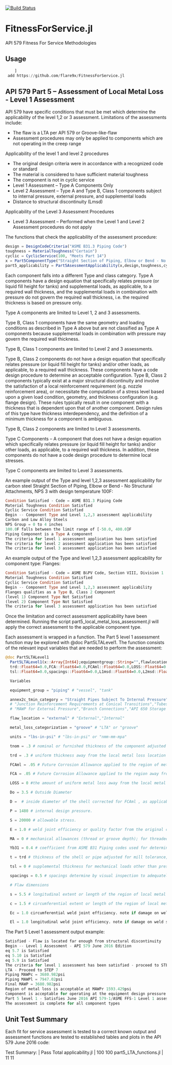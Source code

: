 [![Build Status](https://travis-ci.org/flare9x/FitnessForService.jl.svg?branch=master)](https://travis-ci.org/flare9x/FitnessForService.jl)

# FitnessForService.jl
 API 579 Fitness For Service Methodologies

## Usage
```julia
    ]
 add https://github.com/flare9x/FitnessForService.jl
 ```

## API 579 Part 5 – Assessment of Local Metal Loss - Level 1 Assessment

API 579 have specific conditions that must be met which determine the applicability of the level 1,2 or 3 assessment. Limitations of the assessments include:
*   The flaw is a LTA per API 579 or Groove-like-flaw
*   Assessment procedures may only be applied to components which are not operating in the creep range

Applicability of the level 1 and level 2 procedures
*   The original design criteria were in accordance with a recognized code or standard
*   The material is considered to have sufficient material toughness
*   The component is not in cyclic service
*   Level 1 Assessment – Type A Components Only
*   Level 2 Assessment – Type A and Type B, Class 1 components subject to internal pressure, external pressure, and supplemental loads
*   Distance to structural discontinuity (Lmsd)

Applicability of the Level 3 Assessment Procedures
*   Level 3 Assessment – Performed when the Level 1 and Level 2 Assessment procedures do not apply

The functions that check the applicability of the assessment procedure:

```julia
design = DesignCodeCriteria("ASME B31.3 Piping Code")
toughness = MaterialToughness("Certain")
cyclic = CyclicService(100, "Meets Part 14")
x = Part5ComponentType("Straight Section of Piping, Elbow or Bend - No Structural Attachments", vessel_orientation="horizontal", material="Carbon and Low Alloy Steels", D=0.0,Lss=0.0,H=0.0, NPS=3.0, design_temperature=100.0, units="lbs-in-psi")
part5_applicability = Part5AsessmentApplicability(x,design,toughness,cyclic)
 ```

Each component falls into a different Type and class category. Type A components have a design equation that specifically relates pressure (or liquid fill height for tanks) and supplemental loads, as applicable, to a required wall thickness, and the supplemental loads in combination with pressure do not govern the required wall thickness, i.e. the required thickness is based on pressure only.

Type A components are limited to Level 1, 2 and 3 assessments.

Type B, Class 1 components have the same geometry and loading conditions as described in Type A above but are not classified as Type A components because supplemental loads in combination with pressure may govern the required wall thickness.

Type B, Class 1 components are limited to Level 2 and 3 assessments.

Type B, Class 2 components do not have a design equation that specifically relates pressure (or liquid fill height for tanks) and/or other loads, as applicable, to a required wall thickness. These components have a code design procedure to determine an acceptable configuration. Type B, Class 2 components typically exist at a major structural discontinuity and involve the satisfaction of a local reinforcement requirement (e.g. nozzle reinforcement area), or necessitate the computation of a stress level based upon a given load condition, geometry, and thickness configuration (e.g. flange design). These rules typically result in one component with a thickness that is dependent upon that of another component. Design rules of this type have thickness interdependency, and the definition of a minimum thickness for a component is ambiguous.

Type B, Class 2 components are limited to Level 3 assessments.

Type C Components – A component that does not have a design equation which specifically relates pressure (or liquid fill height for tanks) and/or other loads, as applicable, to a required wall thickness. In addition, these components do not have a code design procedure to determine local stresses.

Type C components are limited to Level 3 assessments.

An example output of the Type and level 1,2,3 assessment applicability for carbon steel Straight Section of Piping, Elbow or Bend - No Structural Attachments, NPS 3 with design temperature 100F:

```julia
Condition Satisfied - Code = ASME B31.3 Piping Code
Material Toughness Condition Satisfied
Cyclic Service Condition Satisfied
Begin -- Component Type and Level 1,2,3 assessment applicability
Carbon and Low Alloy Steels
NPS Group = 0 to 4 inches
100.0F falls between the limit range of [-50.0, 400.0]F
Piping Component is a Type A component
The criteria for level 1 assessment application has been satisfied
The criteria for level 2 assessment application has been satisfied
The criteria for level 3 assessment application has been satisfied
 ```
An example output of the Type and level 1,2,3 assessment applicability for component type: Flanges:

 ```julia
 Condition Satisfied - Code = ASME B&PV Code, Section VIII, Division 1
Material Toughness Condition Satisfied
Cyclic Service Condition Satisfied
Begin -- Component Type and Level 1,2,3 assessment applicability
Flanges qualifies as a Type B, Class 2 Component
(level 1) Component Type Not Satisfied
(level 2) Component Type Not Satisfied
The criteria for level 3 assessment application has been satisfied
  ```

Once the limitation and correct assessment applicability have been determined. Running the script part5_local_metal_loss_assessment.jl will apply the correct assessment to the applicable component type.

Each assessment is wrapped in a function. The Part 5 level 1 assessment function may be explored with @doc Part5LTALevel1.
The function consists of the relevant input variables that are needed to perform the assessment:

   ```julia
 @doc Part5LTALevel1
     Part5LTALevel1(x::Array{Int64};equipmentgroup::String="",flawlocation::String="",metallosscategorization::String="",units::String="",tnom::Float64=0.0,
     trd::Float64=0.0,FCA::Float64=0.0,FCAml::Float64=0.0,LOSS::Float64=0.0,Do::Float64=0.0,Do::Float64=0.0,P::Float64=0.0,S::Float64=0.0,E::Float64=0.0,MA::Float64=0.0,Yb31::Float64=0.0,
     tsl::Float64=0.0,spacings::Float64=0.0,L1msd::Float64=0.0,L2msd::Float64=0.0,L3msd::Float64=0.0,L4msd::Float64=0.0,L5msd::Float64=0.0,s::Float64=0.0,c::Float64=0.0)

     Variables

     equipment_group = "piping" # "vessel", "tank"

     annex2c_tmin_category = "Straight Pipes Subject To Internal Pressure" # ["Cylindrical Shell","Spherical Shell","Hemispherical Head","Elliptical Head","Torispherical Head","Conical Shell","Toriconical Head","Conical Transition","Nozzles Connections in Shells",
     # "Junction Reinforcement Requirements at Conical Transitions","Tubesheets","Flat head to cylinder connections","Bolted Flanges","Straight Pipes Subject To Internal Pressure","Boiler Tubes","Pipe Bends Subject To Internal Pressure",
     # "MAWP for External Pressure","Branch Connections","API 650 Storage Tanks"]

     flaw_location = "external" # "External","Internal"

     metal_loss_categorization = "groove" # "LTA" or "groove"

     units = "lbs-in-psi" # "lbs-in-psi" or "nmm-mm-mpa"

     tnom = .3 # nominal or furnished thickness of the component adjusted for mill undertolerance as applicable.

     trd = .3 # uniform thickness away from the local metal loss location established by thickness measurements at the time of the assessment.

     FCAml = .05 # Future Corrosion Allowance applied to the region of metal loss.

     FCA = .05 # Future Corrosion Allowance applied to the region away from the metal loss (see Annex 2C, paragraph 2C.2.8).

     LOSS = 0 #the amount of uniform metal loss away from the local metal loss location at the time of the assessment.

     Do = 3.5 # Outside Diameter

     D =  # inside diameter of the shell corrected for FCAml , as applicable

     P = 1480 # internal design pressure.

     S = 20000 # allowable stress.

     E = 1.0 # weld joint efficiency or quality factor from the original construction code, if unknown use 0.7.

     MA = 0 # mechanical allowances (thread or groove depth); for threaded components, the nominal thread depth (dimension h of ASME B.1.20.1) shall apply.

     Yb31 = 0.4 # coefficient from ASME B31 Piping codes used for determining the pipe wall thickness, the coefficient can be determined from the following table that is valid for tmin < Do / 6 Annex 2C .

     t = trd # thickness of the shell or pipe adjusted for mill tolerance, LOSS and FCA , or cylinder thickness at a conical transition for a junction reinforcement calculation adjusted for mill tolerance, LOSS and FCA , as applicable.

     tsl = 0 # supplemental thickness for mechanical loads other than pressure that result in longitudinal stress; this thickness is usually obtained from the results of a weight case in a stress analysis of the piping system (see paragraph 2C.2.7).

     spacings = 0.5 # spacings determine by visual inspection to adequately ccategorizse the corrosion

     # Flaw dimensions

     s = 5.5 # longitudinal extent or length of the region of local metal loss based on future corroded thickness,

     c = 1.5 # circumferential extent or length of the region of local metal loss (see Figure 5.2 and Figure 5.10), based on future corroded thickness, tc .

     Ec = 1.0 circumferential weld joint efficiency. note if damage on weld see # 2C.2.5 Treatment of Weld and Riveted Joint Efficiency, and Ligament Efficiency

     El = 1.0 longitudinal weld joint efficiency. note if damage on weld see # 2C.2.5 Treatment of Weld and Riveted Joint Efficiency, and Ligament Efficiency
 ```

The Part 5 Level 1 assessment output example:

   ```julia
Satisfied - Flaw is located far enough from structural discontinuity
Begin -- Level 1 Assessment - API 579 June 2016 Edition
eq 5.7 is Satisfied
eq 5.10 is Satisfied
eq 5.9 is Satisfied
The criteria for level 1 assessment has been satisfied - proceed to STEP 6
LTA - Proceed to STEP 7
Piping MAWPc = 3680.982psi
Piping MAWPl = 7947.02psi
Final MAWP = 3680.982psi
Region of metal loss is acceptable at MAWPr 1593.429psi
Component is acceptable for operating at the equipment design pressure or equipment MAWP
Part 5 level 1 - Satisfies June 2016 API 579-1/ASME FFS-1 Level 1 assessment
The assessment is complete for all component types
 ```

## Unit Test Summary

Each fit for service assessment is tested to a correct known output and assessment functions are tested to established tables and plots in the API 579 June 2016 code:

Test Summary:          | Pass  Total
applicability.jl       |  100    100
part5_LTA_functions.jl |   11     11
